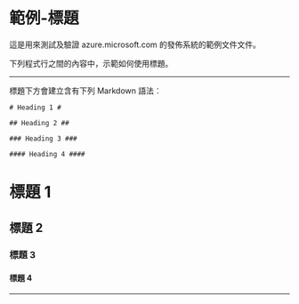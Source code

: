 <properties pageTitle="文件範例-標題" description="這是範例文件" title="Documentation Example - Headings" services="" documentationCenter="" authors="jamescon, Bill Smith" metaKeywords="" solutions="" videoId="" scriptId="" />


# 範例-標題 #
這是用來測試及驗證 azure.microsoft.com 的發佈系統的範例文件文件。  

下列程式行之間的內容中，示範如何使用標題。

---

標題下方會建立含有下列 Markdown 語法︰  

````
# Heading 1 #

## Heading 2 ##

### Heading 3 ###

#### Heading 4 ####
````

# 標題 1 #

## 標題 2 ##

### 標題 3 ###

#### 標題 4 ####

---

